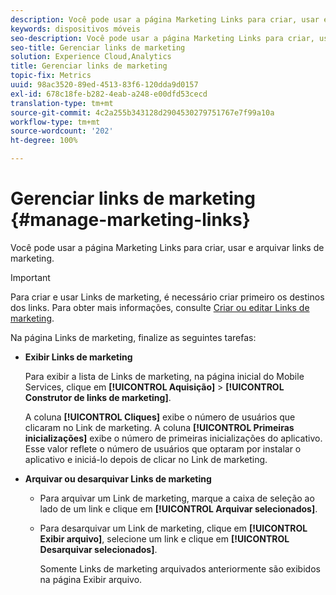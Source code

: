 ```yaml
---
description: Você pode usar a página Marketing Links para criar, usar e arquivar links de marketing.
keywords: dispositivos móveis
seo-description: Você pode usar a página Marketing Links para criar, usar e arquivar links de marketing.
seo-title: Gerenciar links de marketing
solution: Experience Cloud,Analytics
title: Gerenciar links de marketing
topic-fix: Metrics
uuid: 98ac3520-89ed-4513-83f6-120dda9d0157
exl-id: 678c18fe-b282-4eab-a248-e00dfd53cecd
translation-type: tm+mt
source-git-commit: 4c2a255b343128d2904530279751767e7f99a10a
workflow-type: tm+mt
source-wordcount: '202'
ht-degree: 100%

---
```


# Gerenciar links de marketing {#manage-marketing-links}

Você pode usar a página Marketing Links para criar, usar e arquivar links de marketing.

>[!IMPORTANT]
>
>Para criar e usar Links de marketing, é necessário criar primeiro os destinos dos links. Para obter mais informações, consulte [Criar ou editar Links de marketing](/help/using/acquisition-main/c-marketing-links-builder/t-create-edit-adobe-links/t-create-edit-adobe-links.md).

Na página Links de marketing, finalize as seguintes tarefas:

* **Exibir Links de marketing**

   Para exibir a lista de Links de marketing, na página inicial do Mobile Services, clique em **[!UICONTROL Aquisição]** > **[!UICONTROL Construtor de links de marketing]**.

   A coluna **[!UICONTROL Cliques]** exibe o número de usuários que clicaram no Link de marketing. A coluna **[!UICONTROL Primeiras inicializações]** exibe o número de primeiras inicializações do aplicativo. Esse valor reflete o número de usuários que optaram por instalar o aplicativo e iniciá-lo depois de clicar no Link de marketing.

* **Arquivar ou desarquivar Links de marketing**

   * Para arquivar um Link de marketing, marque a caixa de seleção ao lado de um link e clique em **[!UICONTROL Arquivar selecionados]**.
   * Para desarquivar um Link de marketing, clique em **[!UICONTROL Exibir arquivo]**, selecione um link e clique em **[!UICONTROL Desarquivar selecionados]**.

      Somente Links de marketing arquivados anteriormente são exibidos na página Exibir arquivo.
